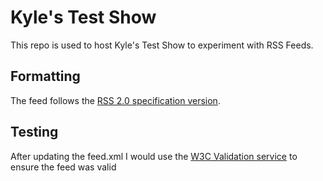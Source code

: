 # Kyle's Test Show
This repo is used to host Kyle's Test Show to experiment with RSS Feeds.

## Formatting
The feed follows the [RSS 2.0 specification version](https://cyber.harvard.edu/rss/rss.html).

## Testing
After updating the feed.xml I would use the [W3C Validation service](https://validator.w3.org/feed/) to ensure the feed was valid

